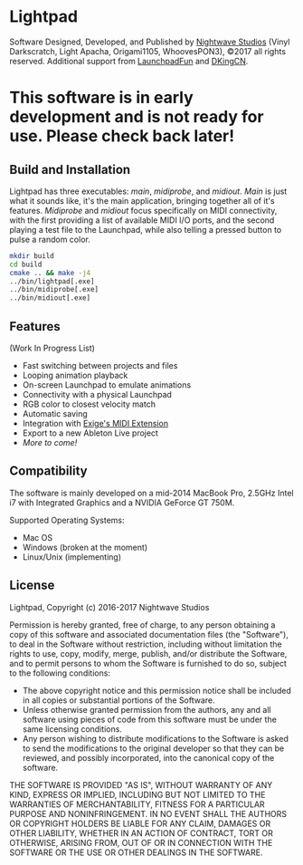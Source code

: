 # Lightpad
Software Designed, Developed, and Published by [Nightwave Studios](https://www.nightwave.co) (Vinyl Darkscratch, Light Apacha, Origami1105, WhoovesPON3), ©2017 all rights reserved.
Additional support from [LaunchpadFun](http://www.launchpadfun.com/en/) and [DKingCN](https://github.com/DKingCN).

# This software is in early development and is not ready for use.  Please check back later!

## Build and Installation
Lightpad has three executables: _main_, _midiprobe_, and _midiout_.  _Main_ is just what it sounds like, it's the main application, bringing together all of it's features.  _Midiprobe_ and _midiout_ focus specifically on MIDI connectivity, with the first providing a list of available MIDI I/O ports, and the second playing a test file to the Launchpad, while also telling a pressed button to pulse a random color.

```bash
mkdir build
cd build
cmake .. && make -j4
../bin/lightpad[.exe]
../bin/midiprobe[.exe]
../bin/midiout[.exe]
```

## Features
(Work In Progress List)

- Fast switching between projects and files
- Looping animation playback
- On-screen Launchpad to emulate animations
- Connectivity with a physical Launchpad
- RGB color to closest velocity match
- Automatic saving
- Integration with [Exige's MIDI Extension](http://forum.launchpad-pro.com/viewtopic.php?pid=35098)
- Export to a new Ableton Live project
- *More to come!*

## Compatibility
The software is mainly developed on a mid-2014 MacBook Pro, 2.5GHz Intel i7 with Integrated Graphics and a NVIDIA GeForce GT 750M.

Supported Operating Systems:

* Mac OS
* Windows (broken at the moment)
* Linux/Unix (implementing)

## License
Lightpad, Copyright (c) 2016-2017 Nightwave Studios

Permission is hereby granted, free of charge, to any person
obtaining a copy of this software and associated documentation files
(the "Software"), to deal in the Software without restriction,
including without limitation the rights to use, copy, modify, merge,
publish, and/or distribute the Software, and to permit persons to whom
the Software is furnished to do so, subject to the following conditions:

- The above copyright notice and this permission notice shall be
included in all copies or substantial portions of the Software.
- Unless otherwise granted permission from the authors, any and all
software using pieces of code from this software must be under the
same licensing conditions.
- Any person wishing to distribute modifications to the Software is
asked to send the modifications to the original developer so that
they can be reviewed, and possibly incorporated, into the canonical
copy of the software.

THE SOFTWARE IS PROVIDED "AS IS", WITHOUT WARRANTY OF ANY KIND,
EXPRESS OR IMPLIED, INCLUDING BUT NOT LIMITED TO THE WARRANTIES OF
MERCHANTABILITY, FITNESS FOR A PARTICULAR PURPOSE AND NONINFRINGEMENT.
IN NO EVENT SHALL THE AUTHORS OR COPYRIGHT HOLDERS BE LIABLE FOR
ANY CLAIM, DAMAGES OR OTHER LIABILITY, WHETHER IN AN ACTION OF
CONTRACT, TORT OR OTHERWISE, ARISING FROM, OUT OF OR IN CONNECTION
WITH THE SOFTWARE OR THE USE OR OTHER DEALINGS IN THE SOFTWARE.
